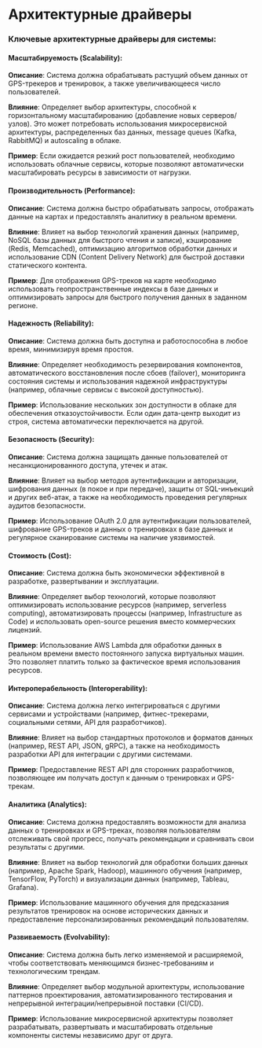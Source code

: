 # Архитектурные драйверы

### Ключевые архитектурные драйверы для системы:


#### Масштабируемость (Scalability):

**Описание**: Система должна обрабатывать растущий объем данных от GPS-трекеров и тренировок, а также увеличивающееся число пользователей.

**Влияние**: Определяет выбор архитектуры, способной к горизонтальному масштабированию (добавление новых серверов/узлов). Это может потребовать использования микросервисной архитектуры, распределенных баз данных, message queues (Kafka, RabbitMQ) и autoscaling в облаке.

**Пример**: Если ожидается резкий рост пользователей, необходимо использовать облачные сервисы, которые позволяют автоматически масштабировать ресурсы в зависимости от нагрузки.

#### Производительность (Performance):

**Описание**: Система должна быстро обрабатывать запросы, отображать данные на картах и предоставлять аналитику в реальном времени.

**Влияние**: Влияет на выбор технологий хранения данных (например, NoSQL базы данных для быстрого чтения и записи), кэширование (Redis, Memcached), оптимизацию алгоритмов обработки данных и использование CDN (Content Delivery Network) для быстрой доставки статического контента.

**Пример**: Для отображения GPS-треков на карте необходимо использовать геопространственные индексы в базе данных и оптимизировать запросы для быстрого получения данных в заданном регионе.

#### Надежность (Reliability):

**Описание**: Система должна быть доступна и работоспособна в любое время, минимизируя время простоя.

**Влияние**: Определяет необходимость резервирования компонентов, автоматического восстановления после сбоев (failover), мониторинга состояния системы и использования надежной инфраструктуры (например, облачные сервисы с высокой доступностью).

**Пример**: Использование нескольких зон доступности в облаке для обеспечения отказоустойчивости. Если один дата-центр выходит из строя, система автоматически переключается на другой.

#### Безопасность (Security):

**Описание**: Система должна защищать данные пользователей от несанкционированного доступа, утечек и атак.

**Влияние**: Влияет на выбор методов аутентификации и авторизации, шифрования данных (в покое и при передаче), защиты от SQL-инъекций и других веб-атак, а также на необходимость проведения регулярных аудитов безопасности.

**Пример**: Использование OAuth 2.0 для аутентификации пользователей, шифрование GPS-треков и данных о тренировках в базе данных и регулярное сканирование системы на наличие уязвимостей.

#### Стоимость (Cost):

**Описание**: Система должна быть экономически эффективной в разработке, развертывании и эксплуатации.

**Влияние**: Определяет выбор технологий, которые позволяют оптимизировать использование ресурсов (например, serverless computing), автоматизировать процессы (например, Infrastructure as Code) и использовать open-source решения вместо коммерческих лицензий.

**Пример**: Использование AWS Lambda для обработки данных в реальном времени вместо постоянного запуска виртуальных машин. Это позволяет платить только за фактическое время использования ресурсов.

#### Интероперабельность (Interoperability):

**Описание**: Система должна легко интегрироваться с другими сервисами и устройствами (например, фитнес-трекерами, социальными сетями, API для разработчиков).

**Влияние**: Влияет на выбор стандартных протоколов и форматов данных (например, REST API, JSON, gRPC), а также на необходимость разработки API для интеграции с другими системами.

**Пример**: Предоставление REST API для сторонних разработчиков, позволяющее им получать доступ к данным о тренировках и GPS-трекам.

#### Аналитика (Analytics):

**Описание**: Система должна предоставлять возможности для анализа данных о тренировках и GPS-треках, позволяя пользователям отслеживать свой прогресс, получать рекомендации и сравнивать свои результаты с другими.

**Влияние**: Влияет на выбор технологий для обработки больших данных (например, Apache Spark, Hadoop), машинного обучения (например, TensorFlow, PyTorch) и визуализации данных (например, Tableau, Grafana).

**Пример**: Использование машинного обучения для предсказания результатов тренировок на основе исторических данных и предоставление персонализированных рекомендаций пользователям.

#### Развиваемость (Evolvability):

**Описание**: Система должна быть легко изменяемой и расширяемой, чтобы соответствовать меняющимся бизнес-требованиям и технологическим трендам.

**Влияние**: Определяет выбор модульной архитектуры, использование паттернов проектирования, автоматизированного тестирования и непрерывной интеграции/непрерывной поставки (CI/CD).

**Пример**: Использование микросервисной архитектуры позволяет разрабатывать, развертывать и масштабировать отдельные компоненты системы независимо друг от друга.